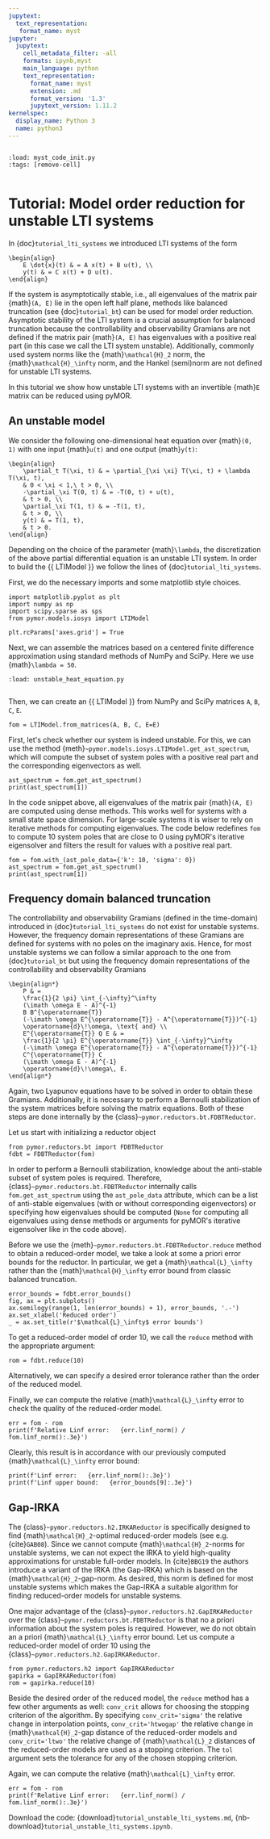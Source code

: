 ```yaml
---
jupytext:
  text_representation:
   format_name: myst
jupyter:
  jupytext:
    cell_metadata_filter: -all
    formats: ipynb,myst
    main_language: python
    text_representation:
      format_name: myst
      extension: .md
      format_version: '1.3'
      jupytext_version: 1.11.2
kernelspec:
  display_name: Python 3
  name: python3
---
```


```{try_on_binder}
```

```{code-cell}
:load: myst_code_init.py
:tags: [remove-cell]


```

# Tutorial: Model order reduction for unstable LTI systems

In {doc}`tutorial_lti_systems` we introduced LTI systems of the form

```{math}
\begin{align}
    E \dot{x}(t) & = A x(t) + B u(t), \\
    y(t) & = C x(t) + D u(t).
\end{align}
```

If the system is asymptotically stable, i.e., all eigenvalues of the
matrix pair {math}`(A, E)` lie in the open left half plane, methods like
balanced truncation (see {doc}`tutorial_bt`) can be used for model
order reduction. Asymptotic stability of the LTI system is a crucial
assumption for balanced truncation because the controllability and
observability Gramians are not defined if the matrix pair {math}`(A, E)` has
eigenvalues with a positive real part (in this case we call the LTI system
unstable). Additionally, commonly used system norms like the
{math}`\mathcal{H}_2` norm, the {math}`\mathcal{H}_\infty` norm, and
the Hankel (semi)norm are not defined for unstable LTI systems.

In this tutorial we show how unstable LTI systems with an invertible
{math}`E` matrix can be reduced using pyMOR.

## An unstable model

We consider the following one-dimensional heat equation over {math}`(0, 1)` with
one input {math}`u(t)` and one output {math}`y(t)`:

```{math}
\begin{align}
    \partial_t T(\xi, t) & = \partial_{\xi \xi} T(\xi, t) + \lambda T(\xi, t),
    & 0 < \xi < 1,\ t > 0, \\
    -\partial_\xi T(0, t) & = -T(0, t) + u(t),
    & t > 0, \\
    \partial_\xi T(1, t) & = -T(1, t),
    & t > 0, \\
    y(t) & = T(1, t),
    & t > 0.
\end{align}
```

Depending on the choice of the parameter {math}`\lambda`, the discretization of
the above partial differential equation is an unstable LTI system. In order to
build the {{ LTIModel }} we follow the lines of {doc}`tutorial_lti_systems`.

First, we do the necessary imports and some matplotlib style choices.

```{code-cell}
import matplotlib.pyplot as plt
import numpy as np
import scipy.sparse as sps
from pymor.models.iosys import LTIModel

plt.rcParams['axes.grid'] = True
```

Next, we can assemble the matrices based on a centered finite difference
approximation using standard methods of NumPy and SciPy. Here we use
{math}`\lambda = 50`.

```{code-cell}
:load: unstable_heat_equation.py


```

Then, we can create an {{ LTIModel }} from NumPy and SciPy matrices `A`, `B`, `C`,
`E`.

```{code-cell}
fom = LTIModel.from_matrices(A, B, C, E=E)
```

First, let's check whether our system is indeed unstable. For this, we can use the
method {meth}`~pymor.models.iosys.LTIModel.get_ast_spectrum`, which will
compute the subset of system poles with a positive real part and the corresponding
eigenvectors as well.

```{code-cell}
ast_spectrum = fom.get_ast_spectrum()
print(ast_spectrum[1])
```

In the code snippet above, all eigenvalues of the matrix pair {math}`(A, E)` are
computed using dense methods. This works well for systems with a small state space
dimension. For large-scale systems it is wiser to rely on iterative methods for
computing eigenvalues. The code below redefines `fom` to compute 10 system poles
that are close to 0 using pyMOR's iterative eigensolver and filters the result
for values with a positive real part.

```{code-cell}
fom = fom.with_(ast_pole_data={'k': 10, 'sigma': 0})
ast_spectrum = fom.get_ast_spectrum()
print(ast_spectrum[1])
```

## Frequency domain balanced truncation

The controllability and observability Gramians (defined in the time-domain)
introduced in {doc}`tutorial_lti_systems` do not exist for unstable systems.
However, the frequency domain representations of these Gramians are defined for
systems with no poles on the imaginary axis. Hence, for most unstable systems we
can follow a similar approach to the one from {doc}`tutorial_bt` but using the
frequency domain representations of the controllability and observability Gramians

```{math}
\begin{align*}
    P & =
    \frac{1}{2 \pi} \int_{-\infty}^\infty
    (\imath \omega E - A)^{-1}
    B B^{\operatorname{T}}
    (-\imath \omega E^{\operatorname{T}} - A^{\operatorname{T}})^{-1}
    \operatorname{d}\!\omega, \text{ and} \\
    E^{\operatorname{T}} Q E & =
    \frac{1}{2 \pi} E^{\operatorname{T}} \int_{-\infty}^\infty
    (-\imath \omega E^{\operatorname{T}} - A^{\operatorname{T}})^{-1}
    C^{\operatorname{T}} C
    (\imath \omega E - A)^{-1}
    \operatorname{d}\!\omega\, E.
\end{align*}
```

Again, two Lyapunov equations have to be solved in order to obtain these Gramians.
Additionally, it is necessary to perform a Bernoulli stabilization of the system
matrices before solving the matrix equations. Both of these steps are done internally
by the {class}`~pymor.reductors.bt.FDBTReductor`.

Let us start with initializing a reductor object

```{code-cell}
from pymor.reductors.bt import FDBTReductor
fdbt = FDBTReductor(fom)
```

In order to perform a Bernoulli stabilization, knowledge about the anti-stable
subset of system poles is required. Therefore,
{class}`~pymor.reductors.bt.FDBTReductor` internally calls
`fom.get_ast_spectrum` using the `ast_pole_data` attribute, which can be a list
of anti-stable eigenvalues (with or without corresponding eigenvectors) or
specifying how eigenvalues should be computed (`None` for computing all
eigenvalues using dense methods or arguments for pyMOR's iterative eigensolver
like in the code above).

Before we use the {meth}`~pymor.reductors.bt.FDBTReductor.reduce` method to
obtain a reduced-order model, we take a look at some a priori error bounds for
the reductor. In particular, we get a {math}`\mathcal{L}_\infty` rather than the
{math}`\mathcal{H}_\infty` error bound from classic balanced truncation.

```{code-cell}
error_bounds = fdbt.error_bounds()
fig, ax = plt.subplots()
ax.semilogy(range(1, len(error_bounds) + 1), error_bounds, '.-')
ax.set_xlabel('Reduced order')
_ = ax.set_title(r'$\mathcal{L}_\infty$ error bounds')
```

To get a reduced-order model of order 10, we call the `reduce` method with the
appropriate argument:

```{code-cell}
rom = fdbt.reduce(10)
```

Alternatively, we can specify a desired error tolerance rather than the order
of the reduced model.

Finally, we can compute the relative {math}`\mathcal{L}_\infty` error to check
the quality of the reduced-order model.

```{code-cell}
err = fom - rom
print(f'Relative Linf error:   {err.linf_norm() / fom.linf_norm():.3e}')
```

Clearly, this result is in accordance with our previously computed
{math}`\mathcal{L}_\infty` error bound:

```{code-cell}
print(f'Linf error:   {err.linf_norm():.3e}')
print(f'Linf upper bound:   {error_bounds[9]:.3e}')
```

## Gap-IRKA

The {class}`~pymor.reductors.h2.IRKAReductor` is specifically designed to find
{math}`\mathcal{H}_2`-optimal reduced-order models (see e.g. {cite}`GAB08`).
Since we cannot compute {math}`\mathcal{H}_2`-norms for unstable systems,
we can not expect the IRKA to yield high-quality approximations for unstable
full-order models.
In {cite}`BBG19` the authors introduce a variant of the IRKA (the Gap-IRKA) which
is based on the {math}`\mathcal{H}_2`-gap-norm.
As desired, this norm is defined for most unstable systems which makes the
Gap-IRKA a suitable algorithm for finding reduced-order models for unstable systems.

One major advantage of the {class}`~pymor.reductors.h2.GapIRKAReductor` over the
{class}`~pymor.reductors.bt.FDBTReductor` is that
no a priori information about the system poles is required. However, we do not
obtain an a priori {math}`\mathcal{L}_\infty` error bound. Let us compute a
reduced-order model of order 10 using the {class}`~pymor.reductors.h2.GapIRKAReductor`.

```{code-cell}
from pymor.reductors.h2 import GapIRKAReductor
gapirka = GapIRKAReductor(fom)
rom = gapirka.reduce(10)
```

Beside the desired order of the reduced model, the `reduce` method has a few
other arguments as well: `conv_crit` allows for choosing the stopping criterion
of the algorithm. By specifying `conv_crit='sigma'` the relative change in
interpolation points, `conv_crit='htwogap'` the relative change in
{math}`\mathcal{H}_2`-gap distance of the reduced-order models and `conv_crit='ltwo'` the
relative change of {math}`\mathcal{L}_2` distances of the reduced-order models are
used as a stopping criterion. The `tol` argument sets the tolerance for
any of the chosen stopping criterion.

Again, we can compute the relative {math}`\mathcal{L}_\infty` error.

```{code-cell}
err = fom - rom
print(f'Relative Linf error:   {err.linf_norm() / fom.linf_norm():.3e}')
```

Download the code:
{download}`tutorial_unstable_lti_systems.md`,
{nb-download}`tutorial_unstable_lti_systems.ipynb`.
